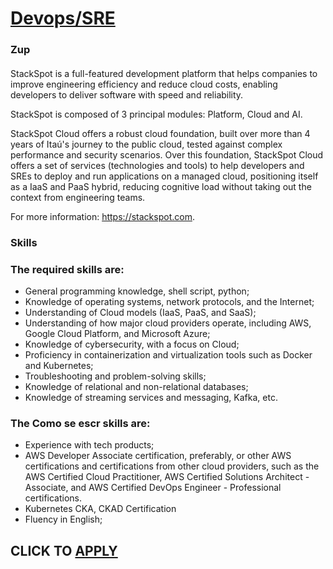 # [Devops/SRE](https://www.remotewlb.com/apply/devops-sre-69629)  
### Zup  
####  

StackSpot is a full-featured development platform that helps companies to improve engineering efficiency and reduce cloud costs, enabling developers to deliver software with speed and reliability.

StackSpot is composed of 3 principal modules: Platform, Cloud and AI.

StackSpot Cloud offers a robust cloud foundation, built over more than 4 years of Itaú's journey to the public cloud, tested against complex performance and security scenarios. Over this foundation, StackSpot Cloud offers a set of services (technologies and tools) to help developers and SREs to deploy and run applications on a managed cloud, positioning itself as a IaaS and PaaS hybrid, reducing cognitive load without taking out the context from engineering teams.

For more information: https://stackspot.com.

### Skills

### The required skills are:

  * General programming knowledge, shell script, python;
  * Knowledge of operating systems, network protocols, and the Internet;
  * Understanding of Cloud models (IaaS, PaaS, and SaaS);
  * Understanding of how major cloud providers operate, including AWS, Google Cloud Platform, and Microsoft Azure;
  * Knowledge of cybersecurity, with a focus on Cloud;
  * Proficiency in containerization and virtualization tools such as Docker and Kubernetes;
  * Troubleshooting and problem-solving skills;
  * Knowledge of relational and non-relational databases;
  * Knowledge of streaming services and messaging, Kafka, etc.

### The Como se escr skills are:

  * Experience with tech products;
  * AWS Developer Associate certification, preferably, or other AWS certifications and certifications from other cloud providers, such as the AWS Certified Cloud Practitioner, AWS Certified Solutions Architect - Associate, and AWS Certified DevOps Engineer - Professional certifications.
  * Kubernetes CKA, CKAD Certification
  * Fluency in English;

  
## CLICK TO [APPLY](https://www.remotewlb.com/apply/devops-sre-69629)

